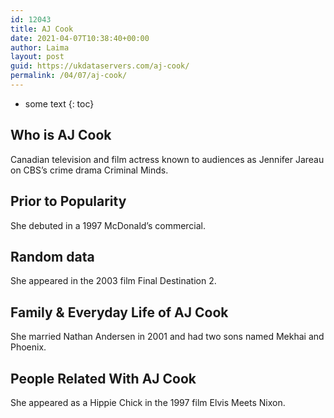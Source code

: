 ```yaml
---
id: 12043
title: AJ Cook
date: 2021-04-07T10:38:40+00:00
author: Laima
layout: post
guid: https://ukdataservers.com/aj-cook/
permalink: /04/07/aj-cook/
---
```


* some text
{: toc}


## Who is AJ Cook
                  
                  
                  
Canadian television and film actress known to audiences as Jennifer Jareau on CBS&#8217;s crime drama Criminal Minds. 
                  
              
            
              
            
                
                
                
## Prior to Popularity
                  
                  
                  
She debuted in a 1997 McDonald&#8217;s commercial. 
                  
              
            
              
            
                
                
                
## Random data
                  
                  
                  
She appeared in the 2003 film Final Destination 2. 
                  
              
            
              
            
                
                
                
## Family & Everyday Life of AJ Cook
                  
                  
                  
She married Nathan Andersen in 2001 and had two sons named Mekhai and Phoenix. 
                  
              
            
              
            
                
                
                
## People Related With AJ Cook
                  
                  
                  
She appeared as a Hippie Chick in the 1997 film Elvis Meets Nixon. 
                  
              
            
              
            
                
              
            
              
              
            
            
              
            
          
          
          